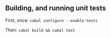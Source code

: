 Building, and running unit tests
--------------------------------

First, once: `cabal configure --enable-tests`

Then: `cabal build && cabal test`
